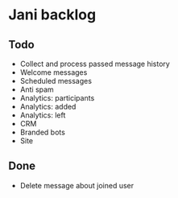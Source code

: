 # Jani backlog

## Todo

- Collect and process passed message history
- Welcome messages
- Scheduled messages
- Anti spam
- Analytics: participants
- Analytics: added
- Analytics: left
- CRM
- Branded bots
- Site

## Done

- Delete message about joined user
